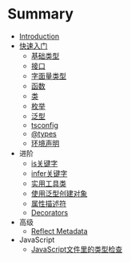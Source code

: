 # Summary

* [Introduction](README.md)
* [快速入门](part1/README.md)
    * [基础类型](part1/primitive-type.md)
    * [接口](part1/interface.md)
    * [字面量类型](part1/literal.md)
    * [函数](part1/function.md)
    * [类](part1/class.md)
    * [枚举](part1/enum.md)
    * [泛型](part1/generics.md)
    * [tsconfig](part1/tsconfig.md)
    * [@types](part1/types.md)
    * [环境声明](part1/environment_declare.md)
* 进阶
    * [is关键字](part2/is-keyword.md)
    * [infer关键字](part2/infer-keyword.md)
    * [实用工具类](part2/generics-tool.md)
    * [使用泛型创建对象](part2/class-generic-creator.md)
    * [属性描述符](part2/property-descriptor.md)
    * [Decorators](part2/decorator.md)
* 高级
    * [Reflect Metadata](part3/reflect-metadata.md)
* JavaScript
    * [JavaScript文件里的类型检查](javascript/1.md)

